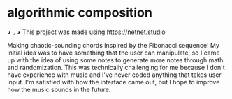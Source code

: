 # algorithmic composition
◕ ◞ ◕ This project was made using https://netnet.studio

Making chaotic-sounding chords inspired by the Fibonacci sequence! My initial idea was to have something that the user can manipulate, so I came up with the idea of using some notes to generate more notes through math and randomization. This was technically challenging for me because I don't have experience with music and I've never coded anything that takes user input. I'm satisfied with how the interface came out, but I hope to improve how the music sounds in the future. 
